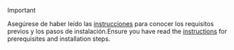 > [!IMPORTANT]
> <span data-ttu-id="de2fe-101">Asegúrese de haber leído las [instrucciones](../dotnet-sdk-azure-sample-readme.md) para conocer los requisitos previos y los pasos de instalación.</span><span class="sxs-lookup"><span data-stu-id="de2fe-101">Ensure you have read the [instructions](../dotnet-sdk-azure-sample-readme.md) for prerequisites and installation steps.</span></span>